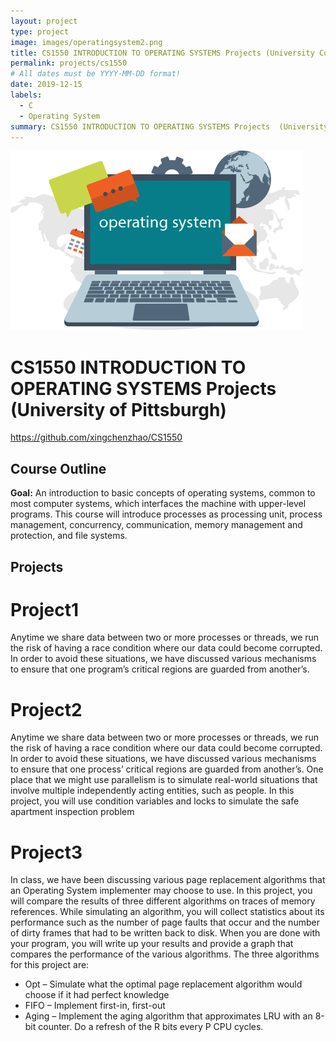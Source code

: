 ```yaml
---
layout: project
type: project
image: images/operatingsystem2.png
title: CS1550 INTRODUCTION TO OPERATING SYSTEMS Projects (University Course)
permalink: projects/cs1550
# All dates must be YYYY-MM-DD format!
date: 2019-12-15
labels:
  - C
  - Operating System
summary: CS1550 INTRODUCTION TO OPERATING SYSTEMS Projects  (University of Pittsburgh)
---
```


<div class="ui small rounded images">
  <img class="ui image" src="../images/operatingsystem2.png">
</div>

# CS1550 INTRODUCTION TO OPERATING SYSTEMS Projects  (University of Pittsburgh)

https://github.com/xingchenzhao/CS1550

## Course Outline

**Goal:**
An introduction to basic concepts of operating systems, common to most computer systems, which interfaces the machine with upper-level programs. This course will introduce processes as processing unit, process management, concurrency, communication, memory management and protection, and file systems.
## Projects

# Project1
Anytime we share data between two or more processes or threads, we run the risk of having a race condition where our data could become corrupted. In order to avoid these situations, we have discussed various mechanisms to ensure that one program’s critical regions are guarded from another’s.
# Project2
Anytime we share data between two or more processes or threads, we run the risk of having a race condition where our data could become corrupted. In order to avoid these situations, we have discussed various mechanisms to ensure that one process’ critical regions are guarded from another’s.
One place that we might use parallelism is to simulate real-world situations that involve multiple independently acting entities, such as people. In this project, you will use condition variables and locks to simulate the safe apartment inspection problem
# Project3
In class, we have been discussing various page replacement algorithms that an Operating System implementer may choose to use. In this project, you will compare the results of three different algorithms on traces of memory references. While simulating an algorithm, you will collect statistics about its performance such as the number of page faults that occur and the number of dirty frames that had to be written back to disk. When you are done with your program, you will write up your results and provide a graph that compares the performance of the various algorithms.
The three algorithms for this project are:
* Opt – Simulate what the optimal page replacement algorithm would choose if it had perfect knowledge
* FIFO – Implement first-in, first-out
* Aging – Implement the aging algorithm that approximates LRU with an 8-bit counter. Do a refresh of the R bits every P CPU cycles.

